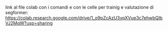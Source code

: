link al file colab con i comandi e con le celle per trainig e valutazione di segformer: https://colab.research.google.com/drive/1_q9pZcAzU3vpXVue3c7ehwbQIbVJ2MqW?usp=sharing
